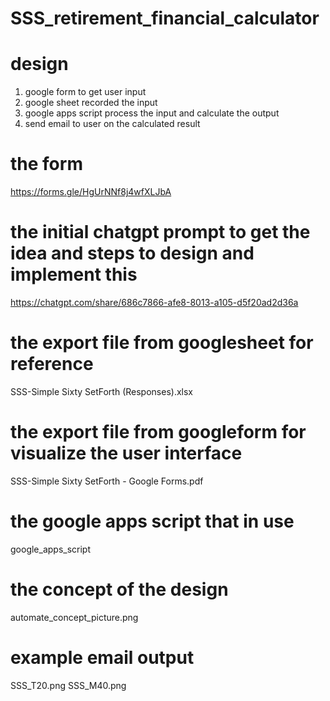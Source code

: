 # SSS_retirement_financial_calculator

# design
1. google form to get user input
2. google sheet recorded the input
3. google apps script process the input and calculate the output
4. send email to user on the calculated result


# the form
https://forms.gle/HgUrNNf8j4wfXLJbA

# the initial chatgpt prompt to get the idea and steps to design and implement this
https://chatgpt.com/share/686c7866-afe8-8013-a105-d5f20ad2d36a

# the export file from googlesheet for reference
SSS-Simple Sixty SetForth (Responses).xlsx

# the export file from googleform for visualize the user interface
SSS-Simple Sixty SetForth - Google Forms.pdf

# the google apps script that in use
google_apps_script

# the concept of the design
automate_concept_picture.png

# example email output
SSS_T20.png
SSS_M40.png


